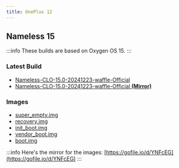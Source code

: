```yaml
---
title: OnePlus 12
---
```


## Nameless 15

:::info
These builds are based on Oxygen OS 15.
:::

### Latest Build
- [Nameless-CLO-15.0-20241223-waffle-Official ](https://sourceforge.net/projects/nameless-clo/files/waffle/Nameless-CLO-15.0-20241223-waffle-Official.zip/download)
- [Nameless-CLO-15.0-20241223-waffle-Official __(Mirror)__](https://gofile.io/d/r9uDoK)

### Images
- [super_empty.img](https://sourceforge.net/projects/nameless-clo/files/waffle/Images/23-12-24/super_empty.img/download)
- [recovery.img](https://sourceforge.net/projects/nameless-clo/files/waffle/Images/23-12-24/recovery.img/download)
- [init_boot.img](https://sourceforge.net/projects/nameless-clo/files/waffle/Images/23-12-24/init_boot.img/download)
- [vendor_boot.img](https://sourceforge.net/projects/nameless-clo/files/waffle/Images/23-12-24/vendor_boot.img/download)
- [boot.img](https://sourceforge.net/projects/nameless-clo/files/waffle/Images/23-12-24/boot.img/download)

:::info
Here's the mirror for the images: [https://gofile.io/d/YNFcEG](https://gofile.io/d/YNFcEG)
:::